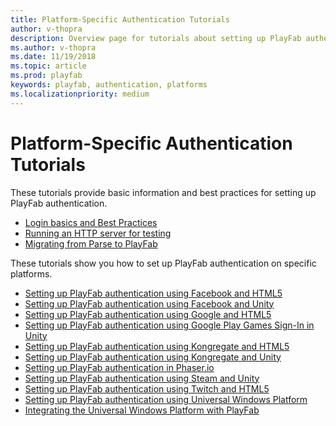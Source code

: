 ```yaml
---
title: Platform-Specific Authentication Tutorials
author: v-thopra
description: Overview page for tutorials about setting up PlayFab authentication for specific platforms.
ms.author: v-thopra
ms.date: 11/19/2018
ms.topic: article
ms.prod: playfab
keywords: playfab, authentication, platforms
ms.localizationpriority: medium
---
```


# Platform-Specific Authentication Tutorials

These tutorials provide basic information and best practices for setting up PlayFab authentication.

- [Login basics and Best Practices](../login/login-basics-best-practices.md)
- [Running an HTTP server for testing](running-an-http-server-for-testing.md)
- [Migrating from Parse to PlayFab](migrating-from-parse-to-playfab.md)

These tutorials show you how to set up PlayFab authentication on specific platforms.

- [Setting up PlayFab authentication using Facebook and HTML5](facebook-html5.md)
- [Setting up PlayFab authentication using Facebook and Unity](facebook-unity.md)
- [Setting up PlayFab authentication using Google and HTML5](google-html5.md)
- [Setting up PlayFab authentication using Google Play Games Sign-In in Unity](google-sign-in-unity.md)
- [Setting up PlayFab authentication using Kongregate and HTML5](kongregate-html5.md)
- [Setting up PlayFab authentication using Kongregate and Unity](kongregate-unity.md)
- [Setting up PlayFab authentication in Phaser.io](phaser-io.md)
- [Setting up PlayFab authentication using Steam and Unity](steam-unity.md)
- [Setting up PlayFab authentication using Twitch and HTML5](twitch-html5.md)
- [Setting up PlayFab authentication using Universal Windows Platform](uwp.md)
- [Integrating the Universal Windows Platform with PlayFab](uwp-integration.md)